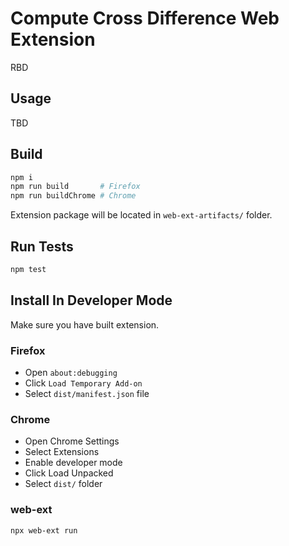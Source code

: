 # Compute Cross Difference Web Extension

RBD

## Usage

TBD

## Build

```sh
npm i
npm run build       # Firefox
npm run buildChrome # Chrome
```

Extension package will be located in `web-ext-artifacts/` folder.

## Run Tests

```sh
npm test
```

## Install In Developer Mode

Make sure you have built extension.

### Firefox

* Open `about:debugging`
* Click `Load Temporary Add-on`
* Select `dist/manifest.json` file

### Chrome

* Open Chrome Settings
* Select Extensions
* Enable developer mode
* Click Load Unpacked
* Select `dist/` folder

### web-ext

```sh
npx web-ext run
```
